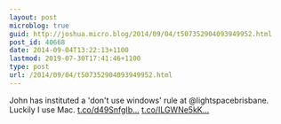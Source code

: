 ```yaml
---
layout: post
microblog: true
guid: http://joshua.micro.blog/2014/09/04/t507352904093949952.html
post_id: 40668
date: 2014-09-04T13:22:13+1100
lastmod: 2019-07-30T17:41:46+1100
type: post
url: /2014/09/04/t507352904093949952.html
---
```

John has instituted a 'don't use windows' rule at @lightspacebrisbane. Luckily I use Mac. [t.co/d49SnfgIb...](http://t.co/d49SnfgIbE) [t.co/ILGWNe5kK...](http://t.co/ILGWNe5kKQ)
